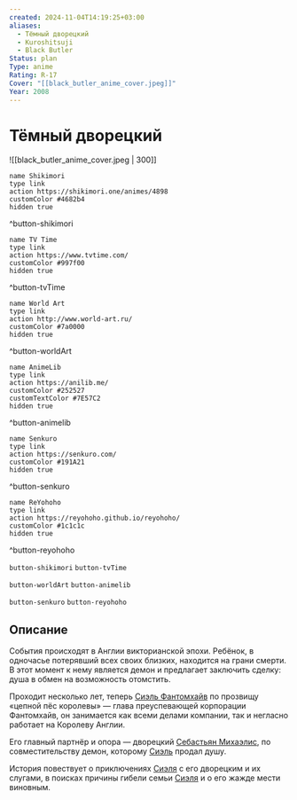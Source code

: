```yaml
---
created: 2024-11-04T14:19:25+03:00
aliases:
  - Тёмный дворецкий
  - Kuroshitsuji
  - Black Butler
Status: plan
Type: anime
Rating: R-17
Cover: "[[black_butler_anime_cover.jpeg]]"
Year: 2008
---
```


# Тёмный дворецкий

![[black_butler_anime_cover.jpeg | 300]]

```button
name Shikimori
type link
action https://shikimori.one/animes/4898
customColor #4682b4
hidden true
```
^button-shikimori

```button
name TV Time
type link
action https://www.tvtime.com/
customColor #997f00
hidden true
```
^button-tvTime

```button
name World Art
type link
action http://www.world-art.ru/
customColor #7a0000
hidden true
```
^button-worldArt

```button
name AnimeLib
type link
action https://anilib.me/
customColor #252527
customTextColor #7E57C2
hidden true
```
^button-animelib

```button
name Senkuro
type link
action https://senkuro.com/
customColor #191A21
hidden true
```
^button-senkuro

```button
name ReYohoho
type link
action https://reyohoho.github.io/reyohoho/
customColor #1c1c1c
hidden true
```
^button-reyohoho

`button-shikimori` `button-tvTime`

`button-worldArt` `button-animelib`

`button-senkuro` `button-reyohoho`

## Описание

События происходят в Англии викторианской эпохи. Ребёнок, в одночасье потерявший всех своих близких, находится на грани смерти. В этот момент к нему является демон и предлагает заключить сделку: душа в обмен на возможность отомстить.

Проходит несколько лет, теперь [Сиэль Фантомхайв](https://shikimori.one/characters/12531-ciel-phantomhive) по прозвищу «цепной пёс королевы» — глава преуспевающей корпорации Фантомхайв, он занимается как всеми делами компании, так и негласно работает на Королеву Англии.

Его главный партнёр и опора — дворецкий [Себастьян Михаэлис](https://shikimori.one/characters/10863-sebastian-michaelis), по совместительству демон, которому [Сиэль](https://shikimori.one/characters/12531-ciel-phantomhive) продал душу.

История повествует о приключениях [Сиэля](https://shikimori.one/characters/12531-ciel-phantomhive) с его дворецким и их слугами, в поисках причины гибели семьи [Сиэля](https://shikimori.one/characters/12531-ciel-phantomhive) и о его жажде мести виновным.

